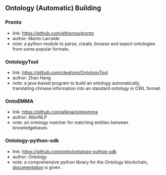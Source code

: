 ## **Ontology (Automatic) Building**


### Pronto
  * link: https://github.com/althonos/pronto
  * author: Martin Larralde
  * note:  a python module to parse, create, browse and export ontologies from some popular formats.
  
### OntologyTool
  * link: https://github.com/cleghom/OntologyTool
  * author: Zhao Hang
  * note: a java-based program to build an ontology automatically, translating chinese information into an standard ontology in OWL format.

### OntoEMMA
  * link: https://github.com/allenai/ontoemma
  * author: AllenNLP
  * note: an ontology matcher for matching entities between knowledgebases.

### Ontology-python-sdk
  * link: https://github.com/ontio/ontology-python-sdk
  * author: Ontology
  * note: a comprehensive python library for the Ontology blockchain, [documentation](https://nashmiao.github.io/ontology-python-sdk-docs/#introduction) is given.
